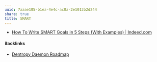 ```yaml
---
uuid: 7aaae105-b1ea-4e4c-ac0a-2e1013b2d244
share: true
title: SMART
---
```

* [How To Write SMART Goals in 5 Steps (With Examples) | Indeed.com](https://www.indeed.com/career-advice/career-development/how-to-write-smart-goals)

#### Backlinks

* [Dentropy Daemon Roadmap](/8d4d461f-49f7-4dbd-829f-807d0bb602df)